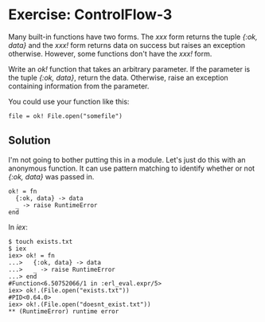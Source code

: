# Exercise: ControlFlow-3
Many built-in functions have two forms. The *xxx* form returns the tuple *{:ok, data}* and the *xxx!* form returns data on success but raises an exception otherwise. However, some functions don't have the *xxx!* form.

Write an *ok!* function that takes an arbitrary parameter. If the parameter is the tuple *{:ok, data}*, return the data. Otherwise, raise an exception containing information from the parameter.

You could use your function like this:
```
file = ok! File.open("somefile")
```

## Solution
I'm not going to bother putting this in a module. Let's just do this with an anonymous function. It can use pattern matching to identify whether or not *{:ok, data}* was passed in.
```
ok! = fn
  {:ok, data} -> data
  _ -> raise RuntimeError
end
```

In *iex*:
```
$ touch exists.txt
$ iex
iex> ok! = fn
...>   {:ok, data} -> data
...>   _ -> raise RuntimeError
...> end
#Function<6.50752066/1 in :erl_eval.expr/5>
iex> ok!.(File.open("exists.txt"))
#PID<0.64.0>
iex> ok!.(File.open("doesnt_exist.txt"))
** (RuntimeError) runtime error
```
